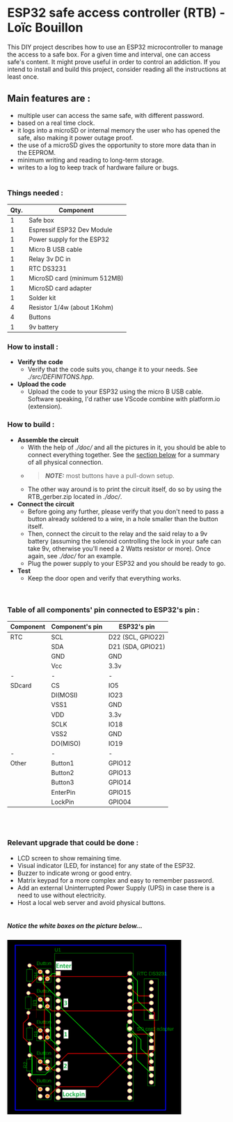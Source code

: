 
# ESP32 safe access controller (RTB) - Loïc Bouillon

This DIY project describes how to use an ESP32 microcontroller to manage the access to a safe box. For a given time and interval, one can access safe's content. It might prove useful in order to control an addiction. If you intend to install and build this project, consider reading all the instructions at least once.
<br>

## Main features are :

- multiple user can access the same safe, with different password.
- based on a real time clock.
- it logs into a microSD or internal memory the user who has opened the safe, also making it power outage proof.
- the use of a microSD gives the opportunity to store more data than in the EEPROM.
- minimum writing and reading to long-term storage.
- writes to a log to keep track of hardware failure or bugs.
<br><br>

### Things needed :

| Qty. | Component |
|---|---|
| 1 | Safe box |
| 1 | Espressif ESP32 Dev Module |
| 1 | Power supply for the ESP32 |
| 1 | Micro B USB cable |
| 1 | Relay 3v DC in |
| 1 | RTC DS3231 |
| 1 | MicroSD card (minimum 512MB) |
| 1 | MicroSD card adapter |
| 1 | Solder kit |
| 4 | Resistor 1/4w (about 1Kohm) |
| 4 | Buttons |
| 1 | 9v battery |

### How to install :

- **Verify the code**
	- Verify that the code suits you, change it to your needs. See *./src/DEFINITONS.hpp*.
- **Upload the code**
	- Upload the code to your ESP32 using the micro B USB cable. Software speaking, I'd rather use VScode combine with platform.io (extension).

### How to build :

- **Assemble the circuit**
	- With the help of *./doc/* and all the pictures in it, you should be able to connect everything together. See the [section below](#table-of-all-components-pin-connected-to-esp32s-pin) for a summary of all physical connection.
	- > **_NOTE:_** most buttons have a pull-down setup.
	- The other way around is to print the circuit itself, do so by using the RTB_gerber.zip located in *./doc/*.
- **Connect the circuit**
	- Before going any further, please verify that you don't need to pass a button already soldered to a wire, in a hole smaller than the button itself.
	- Then, connect the circuit to the relay and the said relay to a 9v battery (assuming the solenoid controlling the lock in your safe can take 9v, otherwise you'll need a 2 Watts resistor or more). Once again, see *./doc/* for an example.
	- Plug the power supply to your ESP32 and you should be ready to go.
- **Test**
	- Keep the door open and verify that everything works.
<br>

### Table of all components' pin connected to ESP32's pin :

| Component | Component's pin | ESP32's pin  |
|---|---|---|
| RTC | SCL | D22 (SCL, GPIO22) |
|   | SDA | D21 (SDA, GPIO21) |
|   | GND | GND |
|   | Vcc | 3.3v |
| - | - | - |
| SDcard | CS | IO5 |
|   | DI(MOSI) | IO23 |
|   | VSS1 | GND |
|   | VDD | 3.3v |
|   | SCLK | IO18 |
|   | VSS2 | GND |
|   | DO(MISO) | IO19 |
| - | - | - |
| Other | Button1 | GPIO12 |
|   | Button2 | GPIO13 |
|   | Button3 | GPIO14 |
|   | EnterPin | GPIO15 |
|   | LockPin | GPIO04 |

<br><br>

### Relevant upgrade that could be done :

- LCD screen to show remaining time.
- Visual indicator (LED, for instance) for any state of the ESP32.
- Buzzer to indicate wrong or good entry.
- Matrix keypad for a more complex and easy to remember password.
- Add an external Uninterrupted Power Supply (UPS) in case there is a need to use without electricity.
- Host a local web server and avoid physical buttons.
<br><br>

##### Notice the white boxes on the picture below...

<img src="./doc/PCB info.png" alt="Picture of PCB." width="400" height="400">